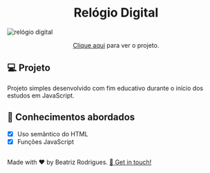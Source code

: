 <h1 align="center">
  Relógio Digital
</h1>
  
![relógio digital](https://github.com/devbeatriz/relogiodigital/assets/94017930/16f92b37-a529-4e5d-a150-07a0edba274e)

<p align="center"><a href="https://relogiodigital-db.vercel.app/">Clique aqui</a> para ver o projeto.</p>

## 💻 Projeto

Projeto simples desenvolvido com fim educativo durante o início dos estudos em JavaScript.

## 📔 Conhecimentos abordados

- [x] Uso semântico do HTML
- [x] Funções JavaScript

##
<p> Made with ♥ by Beatriz Rodrigues. <a href="https://linktr.ee/devbeatriz">👋 Get in touch!</a></p>
